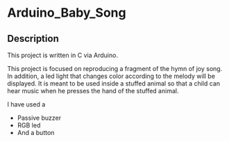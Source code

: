 # Arduino_Baby_Song
## Description
This project is written in C via Arduino.

This project is focused on reproducing a fragment of the hymn of joy song. In addition, a led light that changes color according to the melody will be displayed. It is meant to be used inside a stuffed animal so that a child can hear music when he presses the hand of the stuffed animal.

I have used a 
- Passive buzzer 
- RGB led 
- And a button
